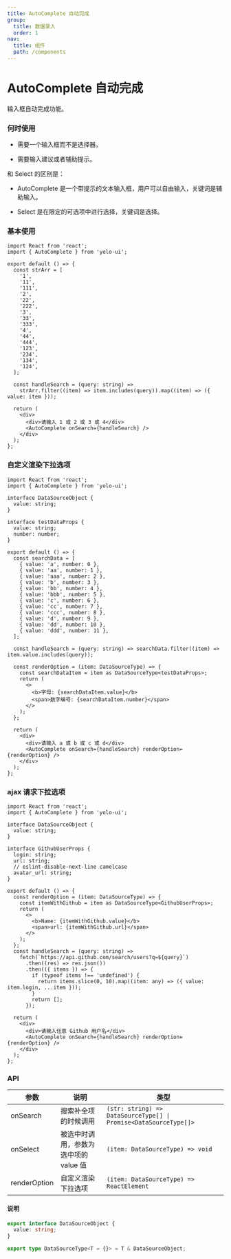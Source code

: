 ```yaml
---
title: AutoComplete 自动完成
group:
  title: 数据录入
  order: 1
nav:
  title: 组件
  path: /components
---
```


# AutoComplete 自动完成

输入框自动完成功能。

### 何时使用

- 需要一个输入框而不是选择器。

- 需要输入建议或者辅助提示。

和 Select 的区别是：

- AutoComplete 是一个带提示的文本输入框，用户可以自由输入，关键词是辅助输入。

- Select 是在限定的可选项中进行选择，关键词是选择。

### 基本使用

```tsx
import React from 'react';
import { AutoComplete } from 'yolo-ui';

export default () => {
  const strArr = [
    '1',
    '11',
    '111',
    '2',
    '22',
    '222',
    '3',
    '33',
    '333',
    '4',
    '44',
    '444',
    '123',
    '234',
    '134',
    '124',
  ];

  const handleSearch = (query: string) =>
    strArr.filter((item) => item.includes(query)).map((item) => ({ value: item }));

  return (
    <div>
      <div>请输入 1 或 2 或 3 或 4</div>
      <AutoComplete onSearch={handleSearch} />
    </div>
  );
};
```

### 自定义渲染下拉选项

```tsx
import React from 'react';
import { AutoComplete } from 'yolo-ui';

interface DataSourceObject {
  value: string;
}

interface testDataProps {
  value: string;
  number: number;
}

export default () => {
  const searchData = [
    { value: 'a', number: 0 },
    { value: 'aa', number: 1 },
    { value: 'aaa', number: 2 },
    { value: 'b', number: 3 },
    { value: 'bb', number: 4 },
    { value: 'bbb', number: 5 },
    { value: 'c', number: 6 },
    { value: 'cc', number: 7 },
    { value: 'ccc', number: 8 },
    { value: 'd', number: 9 },
    { value: 'dd', number: 10 },
    { value: 'ddd', number: 11 },
  ];

  const handleSearch = (query: string) => searchData.filter((item) => item.value.includes(query));

  const renderOption = (item: DataSourceType) => {
    const searchDataItem = item as DataSourceType<testDataProps>;
    return (
      <>
        <b>字母: {searchDataItem.value}</b>
        <span>数字编号: {searchDataItem.number}</span>
      </>
    );
  };

  return (
    <div>
      <div>请输入 a 或 b 或 c 或 d</div>
      <AutoComplete onSearch={handleSearch} renderOption={renderOption} />
    </div>
  );
};
```

### ajax 请求下拉选项

```tsx
import React from 'react';
import { AutoComplete } from 'yolo-ui';

interface DataSourceObject {
  value: string;
}

interface GithubUserProps {
  login: string;
  url: string;
  // eslint-disable-next-line camelcase
  avatar_url: string;
}

export default () => {
  const renderOption = (item: DataSourceType) => {
    const itemWithGithub = item as DataSourceType<GithubUserProps>;
    return (
      <>
        <b>Name: {itemWithGithub.value}</b>
        <span>url: {itemWithGithub.url}</span>
      </>
    );
  };
  const handleSearch = (query: string) =>
    fetch(`https://api.github.com/search/users?q=${query}`)
      .then((res) => res.json())
      .then(({ items }) => {
        if (typeof items !== 'undefined') {
          return items.slice(0, 10).map((item: any) => ({ value: item.login, ...item }));
        }
        return [];
      });

  return (
    <div>
      <div>请输入任意 Github 用户名</div>
      <AutoComplete onSearch={handleSearch} renderOption={renderOption} />
    </div>
  );
};
```

### API

| 参数 | 说明 | 类型 |
| --- | --- | --- |
| onSearch | 搜索补全项的时候调用 | `(str: string) => DataSourceType[] \| Promise<DataSourceType[]>` |
| onSelect | 被选中时调用，参数为选中项的 value 值 | `(item: DataSourceType) => void` |
| renderOption | 自定义渲染下拉选项 | `(item: DataSourceType) => ReactElement` |

#### 说明

```ts
export interface DataSourceObject {
  value: string;
}

export type DataSourceType<T = {}> = T & DataSourceObject;
```
